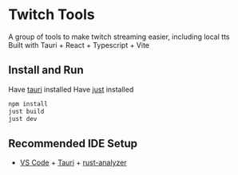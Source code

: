 # Twitch Tools 
A group of tools to make twitch streaming easier, including local tts  
Built with Tauri + React + Typescript + Vite

## Install and Run
Have [tauri](https://v2.tauri.app/start/prerequisites/) installed
Have [just](https://github.com/casey/just) installed

```bash
npm install 
just build
just dev
```


## Recommended IDE Setup

- [VS Code](https://code.visualstudio.com/) + [Tauri](https://marketplace.visualstudio.com/items?itemName=tauri-apps.tauri-vscode) + [rust-analyzer](https://marketplace.visualstudio.com/items?itemName=rust-lang.rust-analyzer)
